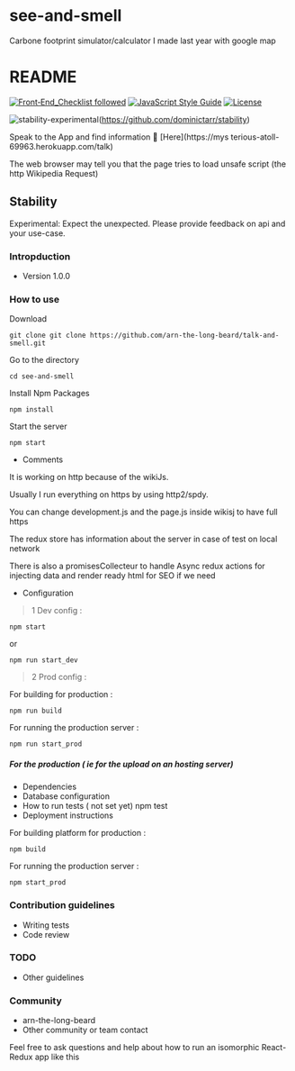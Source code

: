 # see-and-smell
Carbone footprint simulator/calculator I made last year with google map
# README #
[![Front‑End_Checklist followed](https://img.shields.io/badge/Front‑End_Checklist-followed-brightgreen.svg)](https://github.com/thedaviddias/Front-End-Checklist/)
[![JavaScript Style Guide](https://img.shields.io/badge/code_style-standard-brightgreen.svg)](https://standardjs.com)
[![License](https://img.shields.io/badge/License-Apache%202.0-blue.svg)](https://opensource.org/licenses/Apache-2.0)

![stability-experimental](https://img.shields.io/badge/stability-experimental-orange.svg)(https://github.com/dominictarr/stability)



Speak to the App and find information  :microphone: [Here](https://mys terious-atoll-69963.herokuapp.com/talk)

 
The web browser may tell you that the page tries to load unsafe script (the http Wikipedia Request) 
 

## Stability

Experimental: Expect the unexpected. Please provide feedback on api and your use-case.

### Intropduction ###



* Version
1.0.0

### How to use ###

Download

    git clone git clone https://github.com/arn-the-long-beard/talk-and-smell.git

Go to the directory
   
    cd see-and-smell
    
Install Npm Packages
    
    npm install 
    
Start the server
  
    npm start
    
* Comments  

It is working on http because of the wikiJs. 

Usually I run everything on https by using http2/spdy.

You can change development.js and the page.js inside wikisj to have full https

The redux store has information about the server in case of test on local network 

There is also a promisesCollecteur to handle Async redux actions for injecting data and render ready html for SEO if we need


* Configuration

>1 Dev config :

    npm start
or
    
    npm run start_dev


>2 Prod config :

For building for production :
    
    npm run build

For running the production server :

    npm run start_prod
    
    
##### For the production ( ie for the upload on an hosting server)
* Dependencies
* Database configuration
* How to run tests
( not set yet)
    npm test
* Deployment instructions


For building platform for production :
    
    npm build

For running the production server :

    npm start_prod

### Contribution guidelines ###

* Writing tests
* Code review

### TODO ###


* Other guidelines


### Community ###

* arn-the-long-beard
* Other community or team contact



Feel free to ask questions and help about how to run an isomorphic React-Redux app like this